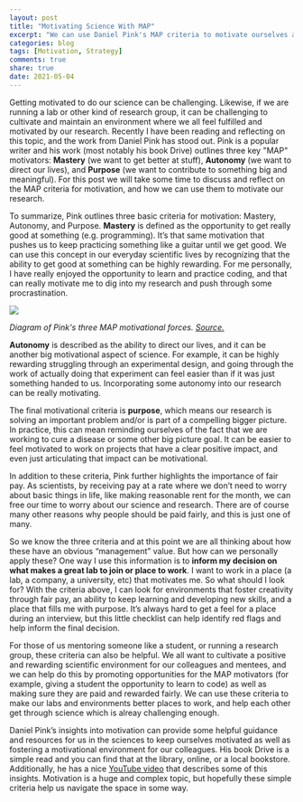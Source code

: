 ```yaml
---
layout: post
title: "Motivating Science With MAP"
excerpt: "We can use Daniel Pink's MAP criteria to motivate ourselves and our scientific environments."
categories: blog
tags: [Motivation, Strategy]
comments: true
share: true
date: 2021-05-04
---
```


Getting motivated to do our science can be challenging. Likewise, if we are running a lab or other kind of research group, it can be challenging to cultivate and maintain an environment where we all feel fulfilled and motivated by our research. Recently I have been reading and reflecting on this topic, and the work from Daniel Pink has stood out. Pink is a popular writer and his work (most notably his book Drive) outlines three key "MAP" motivators: **Mastery** (we want to get better at stuff), **Autonomy** (we want to direct our lives), and **Purpose** (we want to contribute to something big and meaningful). For this post we will take some time to discuss and reflect on the MAP criteria for motivation, and how we can use them to motivate our research.

To summarize, Pink outlines three basic criteria for motivation: Mastery, Autonomy, and Purpose. **Mastery** is defined as the opportunity to get really good at something (e.g. programming). It’s that same motivation that pushes us to keep practicing something like a guitar until we get good. We can use this concept in our everyday scientific lives by recognizing that the ability to get good at something can be highly rewarding. For me personally, I have really enjoyed the opportunity to learn and practice coding, and that can really motivate me to dig into my research and push through some procrastination.

![](../../../images/map_motivation.jpg)

*Diagram of Pink's three MAP motivational forces. [Source.](https://www.gamify.com/gamification-blog/the-gamification-principles-within-daniel-pinks-drive)*

**Autonomy** is described as the ability to direct our lives, and it can be another big motivational aspect of science. For example, it can be highly rewarding struggling through an experimental design, and going through the work of actually doing that experiment can feel easier than if it was just something handed to us. Incorporating some autonomy into our research can be really motivating.

The final motivational criteria is **purpose**, which means our research is solving an important problem and/or is part of a compelling bigger picture. In practice, this can mean reminding ourselves of the fact that we are working to cure a disease or some other big picture goal. It can be easier to feel motivated to work on projects that have a clear positive impact, and even just articulating that impact can be motivational.

In addition to these criteria, Pink further highlights the importance of fair pay. As scientists, by receiving pay at a rate where we don’t need to worry about basic things in life, like making reasonable rent for the month, we can free our time to worry about our science and research. There are of course many other reasons why people should be paid fairly, and this is just one of many.

So we know the three criteria and at this point we are all thinking about how these have an obvious “management” value. But how can we personally apply these? One way I use this information is to **inform my decision on what makes a great lab to join or place to work**. I want to work in a place (a lab, a company, a university, etc) that motivates me. So what should I look for? With the criteria above, I can look for environments that foster creativity through fair pay, an ability to keep learning and developing new skills, and a place that fills me with purpose. It’s always hard to get a feel for a place during an interview, but this little checklist can help identify red flags and help inform the final decision.

For those of us mentoring someone like a student, or running a research group, these criteria can also be helpful. We all want to cultivate a positive and rewarding scientific environment for our colleagues and mentees, and we can help do this by promoting opportunities for the MAP motivators (for example, giving a student the opportunity to learn to code) as well as making sure they are paid and rewarded fairly. We can use these criteria to make our labs and environments better places to work, and help each other get through science which is alreay challenging enough.

Daniel Pink’s insights into motivation can provide some helpful guidance and resources for us in the sciences to keep ourselves motivated as well as fostering a motivational environment for our colleagues. His book Drive is a simple read and you can find that at the library, online, or a local bookstore. Additionally, he has a nice [YouTube video](https://www.youtube.com/watch?v=u6XAPnuFjJc) that describes some of this insights. Motivation is a huge and complex topic, but hopefully these simple criteria help us navigate the space in some way.


